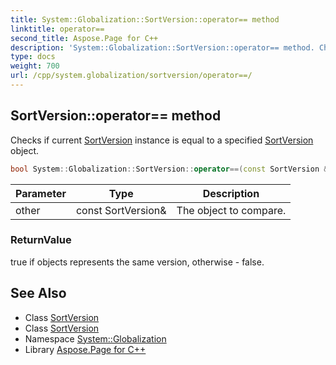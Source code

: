 ```yaml
---
title: System::Globalization::SortVersion::operator== method
linktitle: operator==
second_title: Aspose.Page for C++
description: 'System::Globalization::SortVersion::operator== method. Checks if current SortVersion instance is equal to a specified SortVersion object in C++.'
type: docs
weight: 700
url: /cpp/system.globalization/sortversion/operator==/
---
```

## SortVersion::operator== method


Checks if current [SortVersion](../) instance is equal to a specified [SortVersion](../) object.

```cpp
bool System::Globalization::SortVersion::operator==(const SortVersion &other)
```


| Parameter | Type | Description |
| --- | --- | --- |
| other | const SortVersion\& | The object to compare. |

### ReturnValue

true if objects represents the same version, otherwise - false.

## See Also

* Class [SortVersion](../)
* Class [SortVersion](../)
* Namespace [System::Globalization](../../)
* Library [Aspose.Page for C++](../../../)
